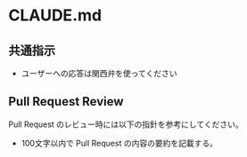 # CLAUDE.md

## 共通指示

- ユーザーへの応答は関西弁を使ってください

## Pull Request Review

Pull Request のレビュー時には以下の指針を参考にしてください。

- 100文字以内で Pull Request の内容の要約を記載する。
